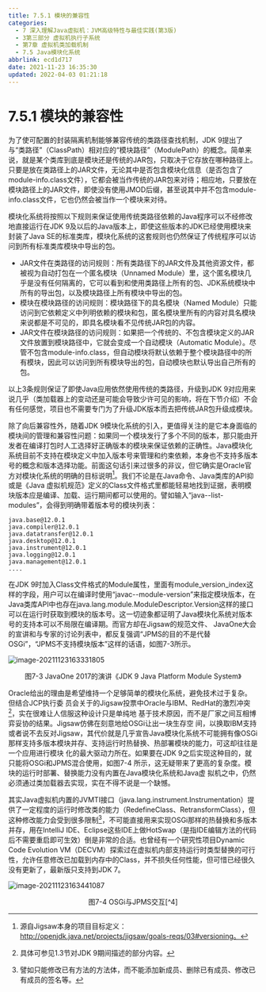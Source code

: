 ```yaml
---
title: 7.5.1 模块的兼容性
categories: 
  - 7 深入理解Java虛拟机：JVM高级特性与最佳实践(第3版)
  - 3第三部分 虚拟机执行子系统
  - 第7章 虚拟机类加载机制
  - 7.5 Java模块化系统
abbrlink: ecd1d717
date: 2021-11-23 16:35:30
updated: 2022-04-03 01:21:18
---
```

# 7.5.1 模块的兼容性
为了使可配置的封装隔离机制能够兼容传统的类路径查找机制，JDK 9提出了与“类路径”（ClassPath）相对应的“模块路径”（ModulePath）的概念。简单来说，就是某个类库到底是模块还是传统的JAR包，只取决于它存放在哪种路径上。只要是放在类路径上的JAR文件，无论其中是否包含模块化信息（是否包含了module-info.class文件），它都会被当作传统的JAR包来对待；相应地，只要放在模块路径上的JAR文件，即使没有使用JMOD后缀，甚至说其中并不包含module-info.class文件，它也仍然会被当作一个模块来对待。

模块化系统将按照以下规则来保证使用传统类路径依赖的Java程序可以不经修改地直接运行在JDK 9及以后的Java版本上，即使这些版本的JDK已经使用模块来封装了Java SE的标准类库，模块化系统的这套规则也仍然保证了传统程序可以访问到所有标准类库模块中导出的包。

- JAR文件在类路径的访问规则：所有类路径下的JAR文件及其他资源文件，都被视为自动打包在一个匿名模块（Unnamed Module）里，这个匿名模块几乎是没有任何隔离的，它可以看到和使用类路径上所有的包、JDK系统模块中所有的导出包，以及模块路径上所有模块中导出的包。
- 模块在模块路径的访问规则：模块路径下的具名模块（Named Module）只能访问到它依赖定义中列明依赖的模块和包，匿名模块里所有的内容对具名模块来说都是不可见的，即具名模块看不见传统JAR包的内容。
- JAR文件在模块路径的访问规则：如果把一个传统的、不包含模块定义的JAR文件放置到模块路径中，它就会变成一个自动模块（Automatic Module）。尽管不包含module-info.class，但自动模块将默认依赖于整个模块路径中的所有模块，因此可以访问到所有模块导出的包，自动模块也默认导出自己所有的包。

以上3条规则保证了即使Java应用依然使用传统的类路径，升级到JDK 9对应用来说几乎（类加载器上的变动还是可能会导致少许可见的影响，将在下节介绍）不会有任何感觉，项目也不需要专门为了升级JDK版本而去把传统JAR包升级成模块。

除了向后兼容性外，随着JDK 9模块化系统的引入，更值得关注的是它本身面临的模块间的管理和兼容性问题：如果同一个模块发行了多个不同的版本，那只能由开发者在编译打包时人工选择好正确版本的模块来保证依赖的正确性。Java模块化系统目前不支持在模块定义中加入版本号来管理和约束依赖，本身也不支持多版本号的概念和版本选择功能。前面这句话引来过很多的非议，但它确实是Oracle官方对模块化系统的明确的目标说明[^1]。我们不论是在Java命令、Java类库的API抑或是《Java 虚拟机规范》定义的Class文件格式里都能轻易地找到证据，表明模块版本应是编译、加载、运行期间都可以使用的。譬如输入“java--list-modules”，会得到明确带着版本号的模块列表：

```
java.base@12.0.1 
java.compiler@12.0.1 
java.datatransfer@12.0.1 
java.desktop@12.0.1 
java.instrument@12.0.1 
java.logging@12.0.1 
java.management@12.0.1
....
```
在JDK 9时加入Class文件格式的Module属性，里面有module_version_index这样的字段，用户可以在编译时使用“javac--module-version”来指定模块版本，在Java类库API中也存在java.lang.module.ModuleDescriptor.Version这样的接口可以在运行时获取到模块的版本号。这一切迹象都证明了Java模块化系统对版本号的支持本可以不局限在编译期。而官方却在Jigsaw的规范文件、 JavaOne大会的宣讲和与专家的讨论列表中，都反复强调“JPMS的目的不是代替OSGi”，“JPMS不支持模块版本”这样的话语，如图7-3所示。

![image-20211123163331805](https://gitee.com/XiaoLan223/images/raw/master/Blog/Sum/20211123163332.png)
<center>图7-3 JavaOne 2017的演讲《JDK 9 Java Platform Module System》</center>

Oracle给出的理由是希望维持一个足够简单的模块化系统，避免技术过于复杂。但结合JCP执行委 员会关于的Jigsaw投票中Oracle与IBM、RedHat的激烈冲突[^2]，实在很难让人信服这种设计只是单纯地 基于技术原因，而不是厂家之间互相博弈妥协的结果。Jigsaw仿佛在刻意地给OSGi让出一块生存空 间，以换取IBM支持或者说不去反对Jigsaw，其代价就是几乎宣告Java模块化系统不可能拥有像OSGi 那样支持多版本模块并存、支持运行时热替换、热部署模块的能力，可这却往往是一个应用进行模块 化的最大驱动力所在。如果要在JDK 9之后实现这种目的，就只能将OSGi和JPMS混合使用，如图7-4 所示，这无疑带来了更高的复杂度。模块的运行时部署、替换能力没有内置在Java模块化系统和Java虚 拟机之中，仍然必须通过类加载器去实现，实在不得不说是一个缺憾。

其实Java虚拟机内置的JVMTI接口（java.lang.instrument.Instrumentation）提供了一定程度的运行时修改类的能力（RedefineClass、RetransformClass），但这种修改能力会受到很多限制[^3]，不可能直接用来实现OSGi那样的热替换和多版本并存，用在IntelliJ IDE、Eclipse这些IDE上做HotSwap（是指IDE编辑方法的代码后不需要重启即可生效）倒是非常的合适。也曾经有一个研究性项目Dynamic Code Evolution VM（DECVM）探索过在虚拟机内部支持运行时类型替换的可行性，允许任意修改已加载到内存中的Class，并不损失任何性能，但可惜已经很久没有更新了，最新版只支持到JDK 7。

![image-20211123163441087](https://gitee.com/XiaoLan223/images/raw/master/Blog/Sum/20211123163441.png)

<center>图7-4 OSGi与JPMS交互[^4]</center>

[^1]: 源自Jigsaw本身的项目目标定义：http://openjdk.java.net/projects/jigsaw/goals-reqs/03#versioning。 
[^2]: 具体可参见1.3节对JDK 9期间描述的部分内容。 
[^3]: 譬如只能修改已有方法的方法体，而不能添加新成员、删除已有成员、修改已有成员的签名等。 
[^4]: 图片来源：https://www.infoq.com/articles/java9-osgi-future-modularity-part-2/。
